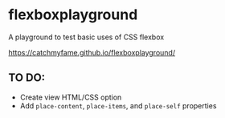 # flexboxplayground
A playground to test basic uses of CSS flexbox

https://catchmyfame.github.io/flexboxplayground/

## TO DO:
* Create view HTML/CSS option
* Add `place-content`, `place-items`, and `place-self` properties
